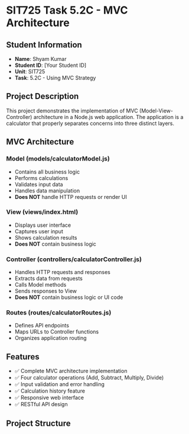 # SIT725 Task 5.2C - MVC Architecture

## Student Information
- **Name**: Shyam Kumar
- **Student ID**: [Your Student ID]
- **Unit**: SIT725
- **Task**: 5.2C - Using MVC Strategy

## Project Description

This project demonstrates the implementation of MVC (Model-View-Controller) architecture in a Node.js web application. The application is a calculator that properly separates concerns into three distinct layers.

## MVC Architecture

### Model (models/calculatorModel.js)
- Contains all business logic
- Performs calculations
- Validates input data
- Handles data manipulation
- **Does NOT** handle HTTP requests or render UI

### View (views/index.html)
- Displays user interface
- Captures user input
- Shows calculation results
- **Does NOT** contain business logic

### Controller (controllers/calculatorController.js)
- Handles HTTP requests and responses
- Extracts data from requests
- Calls Model methods
- Sends responses to View
- **Does NOT** contain business logic or UI code

### Routes (routes/calculatorRoutes.js)
- Defines API endpoints
- Maps URLs to Controller functions
- Organizes application routing

## Features

- ✅ Complete MVC architecture implementation
- ✅ Four calculator operations (Add, Subtract, Multiply, Divide)
- ✅ Input validation and error handling
- ✅ Calculation history feature
- ✅ Responsive web interface
- ✅ RESTful API design

## Project Structure
